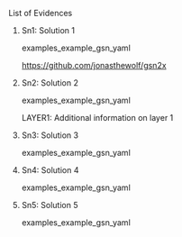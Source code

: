 
List of Evidences

1. Sn1: Solution 1

   examples_example_gsn_yaml

   https://github.com/jonasthewolf/gsn2x

2. Sn2: Solution 2

   examples_example_gsn_yaml

   LAYER1: Additional information on layer 1

3. Sn3: Solution 3

   examples_example_gsn_yaml

4. Sn4: Solution 4

   examples_example_gsn_yaml

5. Sn5: Solution 5

   examples_example_gsn_yaml

